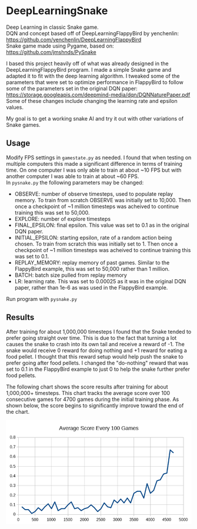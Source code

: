 # DeepLearningSnake
Deep Learning in classic Snake game.<br/>
DQN and concept based off of DeepLearningFlappyBird by yenchenlin: https://github.com/yenchenlin/DeepLearningFlappyBird <br/>
Snake game made using Pygame, based on: https://github.com/jmshnds/PySnake <br/>

I based this project heavily off of what was already designed in the DeepLearningFlappyBird program. 
I made a simple Snake game and adapted it to fit with the deep learning algorithm. 
I tweaked some of the parameters that were set to optimize performance in FlappyBird to follow some of the parameters set in the original DQN paper: https://storage.googleapis.com/deepmind-media/dqn/DQNNaturePaper.pdf <br/>
Some of these changes include changing the learning rate and epsilon values. 

My goal is to get a working snake AI and try it out with other variations of Snake games. <br/>

## Usage
Modify FPS settings in `gamestate.py` as needed. I found that when testing on multiple computers this made a significant difference in terms of training time. On one computer I was only able to train at about ~10 FPS but with another computer I was able to train at about ~60 FPS. <br/>
In `pysnake.py` the following parameters may be changed:<br/>
- OBSERVE: number of observe timesteps, used to populate replay memory. To train from scratch OBSERVE was initially set to 10,000. Then once a checkpoint of ~1 million timesteps was acheived to continue training this was set to 50,000. 
- EXPLORE: number of explore timesteps
- FINAL\_EPSILON: final epsilon. This value was set to 0.1 as in the original DQN paper. 
- INITIAL\_EPSILON: starting epsilon, rate of a random action being chosen. To train from scratch this was initially set to 1. Then once a checkpoint of ~1 million timesteps was acheived to continue training this was set to 0.1. 
- REPLAY\_MEMORY: replay memory of past games. Similar to the FlappyBird example, this was set to 50,000 rather than 1 million. 
- BATCH: batch size pulled from replay memory
- LR: learning rate. This was set to 0.00025 as it was in the original DQN paper, rather than 1e-6 as was used in the FlappyBird example. 

Run program with `pysnake.py`<br/>

## Results
After training for about 1,000,000 timesteps I found that the Snake tended to prefer going straight over time. 
This is due to the fact that turning a lot causes the snake to crash into its own tail and receive a reward of -1. 
The snake would receive 0 reward for doing nothing and +1 reward for eating a food pellet.
I thought that this reward setup would help push the snake to prefer going after food pellets. 
I changed the "do-nothing" reward that was set to 0.1 in the FlappyBird example to just 0 to help the snake further prefer food pellets. 

The following chart shows the score results after training for about 1,000,000+ timesteps. This chart tracks the average score over 100 consecutive games for 4700 games during the initial training phase. As shown below, the score begins to significantly improve toward the end of the chart. 

![chart for average score](https://github.com/jmshnds/DeepLearningSnake/blob/master/Images/scores_100avg_1mil.png)
